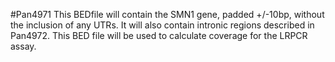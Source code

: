 #Pan4971
This BEDfile will contain the SMN1 gene, padded +/-10bp, without the inclusion of any UTRs. It will also contain intronic regions described in Pan4972. This BED file will be used to calculate coverage for the LRPCR assay.

